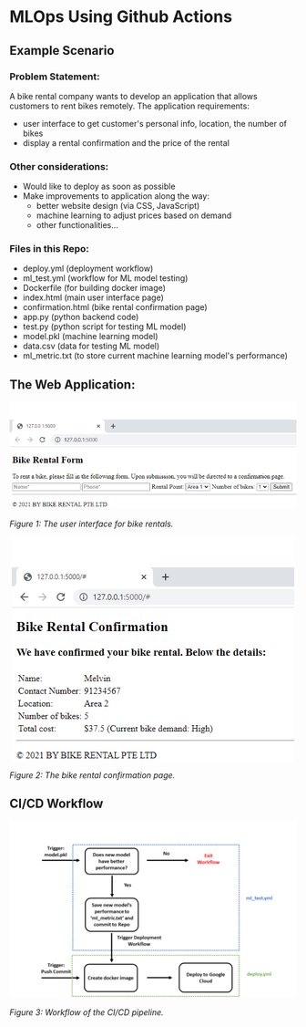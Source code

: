 # MLOps Using Github Actions
## Example Scenario
### Problem Statement:
A bike rental company wants to develop an application that allows customers to rent bikes remotely. The application requirements:
- user interface to get customer's personal info, location, the number of bikes
- display a rental confirmation and the price of the rental

### Other considerations:
- Would like to deploy as soon as possible
- Make improvements to application along the way:
  - better website design (via CSS, JavaScript)
  - machine learning to adjust prices based on demand
  - other functionalities...

### Files in this Repo:
- deploy.yml (deployment workflow)
- ml_test.yml (workflow for ML model testing)
- Dockerfile (for building docker image)
- index.html (main user interface page)
- confirmation.html (bike rental confirmation page)
- app.py (python backend code)
- test.py (python script for testing ML model)
- model.pkl (machine learning model)
- data.csv (data for testing ML model)
- ml_metric.txt (to store current machine learning model's performance)

## The Web Application:
<p align="center">
  <img src="https://github.com/wkwmelvin/devops-show-tell/blob/main/home.png">
</p>
<p align="justify">
  <em>Figure 1: The user interface for bike rentals. </em>
</p>

<p align="center">
  <img src="https://github.com/wkwmelvin/devops-show-tell/blob/main/confirmation_page.png">
</p>
<p align="justify">
  <em>Figure 2: The bike rental confirmation page. </em>
</p>


## CI/CD Workflow
<p align="center">
  <img src="https://github.com/wkwmelvin/devops-show-tell/blob/main/workflow.png">
</p>
<p align="justify">
  <em>Figure 3: Workflow of the CI/CD pipeline. </em>
</p>


